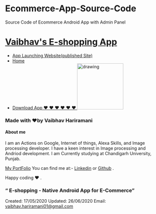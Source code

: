 # Ecommerce-App-Source-Code

Source Code of Ecommerce Android App with Admin Panel


[**Vaibhav's E-shopping App**](https://vaibhavhariaramani.github.io/projects/android%20development/Ecommerce%20App/index.html)
=========================================================================================================================================================

- [App Launching Website(published Site)](https://vaibhavhariaramani.github.io/projects/android%20development/Ecommerce%20App/index.html)
-   [Home](https://github.com/vaibhavhariaramani/Ecommerce-Android-App/) 
-   [Download App ❤️  ❤️  ❤️  ❤️  ❤️  ❤️  ](https://github.com/vaibhavhariaramani/Ecommerce-Android-App/raw/master/Ecommerce%20app.apk) [<img src="https://github.com/vaibhavhariaramani/Ecommerce-Android-App/blob/master/images/MyPost.png" alt="drawing" width="150"/>](https://github.com/vaibhavhariaramani/Ecommerce-Android-App/raw/master/Ecommerce%20app.apk)
 

### Made with ❤️by Vaibhav Hariramani
#### About me

I am an Actions on Google, Internet of things, Alexa Skills, and Image processing developer.
I have a keen interest in Image processing and Andriod development.
I am Currently studying at  Chandigarh University, Punjab.

[My PortFolio](https://vaibhavhariaramani.github.io/)
You can find me at:-
[Linkedin](https://www.linkedin.com/in/vaibhav-hariramani-087488186/) or [Github](https://github.com/vaibhavhariaramani) .

Happy coding ❤️ .

### “ E-shopping - Native Android App for E-Commerce”

Created: 17/05/2020
 Updated: 26/06/2020
 Email: [vaibhav.hariramani01@gmail.com](mailto:vaibhav.hariramani01@gmail.com)

